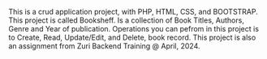 This is a crud application project, with PHP, HTML, CSS, and BOOTSTRAP.
This project is called Booksheff. Is a collection of Book Titles, Authors, Genre and Year of publication.
Operations you can pefrom in this project is to Create, Read, Update/Edit, and Delete, book record.
This project is also an assignment from Zuri Backend Training @ April, 2024.
